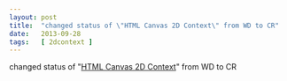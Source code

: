 ```yaml
---
layout: post
title:  "changed status of \"HTML Canvas 2D Context\" from WD to CR"
date:   2013-09-28
tags:   [ 2dcontext ]
---
```


changed status of "[HTML Canvas 2D Context](/spec/2dcontext)" from WD to CR

